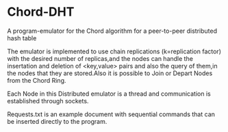 # Chord-DHT
A program-emulator for the Chord algorithm for a peer-to-peer distributed hash table

The emulator is implemented to use chain replications (k=replication factor) with the desired number of replicas,and the nodes can handle the insertation and deletion of <key,value> pairs and also the query of them,in the nodes that they are stored.Also it is possible to Join or Depart Nodes from the Chord Ring.

Each Node in this Distributed emulator is a thread and communication is established through sockets.

Requests.txt is an example document with sequential commands that can be inserted directly to the program.
